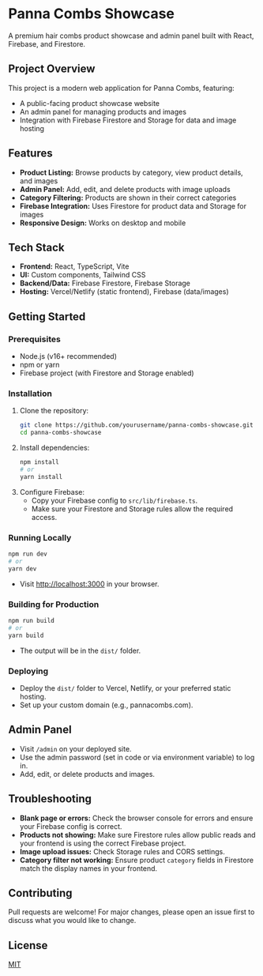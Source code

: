 # Panna Combs Showcase

A premium hair combs product showcase and admin panel built with React, Firebase, and Firestore.

## Project Overview

This project is a modern web application for Panna Combs, featuring:
- A public-facing product showcase website
- An admin panel for managing products and images
- Integration with Firebase Firestore and Storage for data and image hosting

## Features

- **Product Listing:** Browse products by category, view product details, and images
- **Admin Panel:** Add, edit, and delete products with image uploads
- **Category Filtering:** Products are shown in their correct categories
- **Firebase Integration:** Uses Firestore for product data and Storage for images
- **Responsive Design:** Works on desktop and mobile

## Tech Stack

- **Frontend:** React, TypeScript, Vite
- **UI:** Custom components, Tailwind CSS
- **Backend/Data:** Firebase Firestore, Firebase Storage
- **Hosting:** Vercel/Netlify (static frontend), Firebase (data/images)

## Getting Started

### Prerequisites
- Node.js (v16+ recommended)
- npm or yarn
- Firebase project (with Firestore and Storage enabled)

### Installation
1. Clone the repository:
   ```bash
   git clone https://github.com/yourusername/panna-combs-showcase.git
   cd panna-combs-showcase
   ```
2. Install dependencies:
   ```bash
   npm install
   # or
   yarn install
   ```
3. Configure Firebase:
   - Copy your Firebase config to `src/lib/firebase.ts`.
   - Make sure your Firestore and Storage rules allow the required access.

### Running Locally
```bash
npm run dev
# or
yarn dev
```
- Visit [http://localhost:3000](http://localhost:3000) in your browser.

### Building for Production
```bash
npm run build
# or
yarn build
```
- The output will be in the `dist/` folder.

### Deploying
- Deploy the `dist/` folder to Vercel, Netlify, or your preferred static hosting.
- Set up your custom domain (e.g., pannacombs.com).

## Admin Panel
- Visit `/admin` on your deployed site.
- Use the admin password (set in code or via environment variable) to log in.
- Add, edit, or delete products and images.

## Troubleshooting
- **Blank page or errors:** Check the browser console for errors and ensure your Firebase config is correct.
- **Products not showing:** Make sure Firestore rules allow public reads and your frontend is using the correct Firebase project.
- **Image upload issues:** Check Storage rules and CORS settings.
- **Category filter not working:** Ensure product `category` fields in Firestore match the display names in your frontend.

## Contributing
Pull requests are welcome! For major changes, please open an issue first to discuss what you would like to change.

## License
[MIT](LICENSE)
